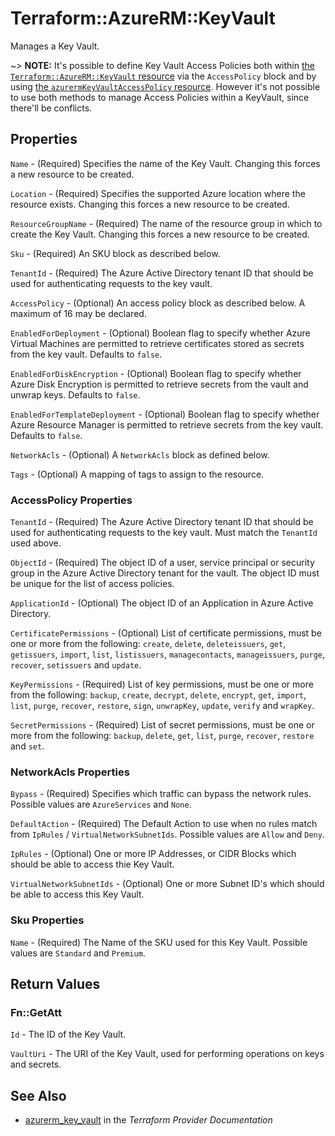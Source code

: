 # Terraform::AzureRM::KeyVault

Manages a Key Vault.

~> **NOTE:** It's possible to define Key Vault Access Policies both within [the `Terraform::AzureRM::KeyVault` resource](keyVault.html) via the `AccessPolicy` block and by using [the `azurermKeyVaultAccessPolicy` resource](key_vault_access_policy.html). However it's not possible to use both methods to manage Access Policies within a KeyVault, since there'll be conflicts.

## Properties

`Name` - (Required) Specifies the name of the Key Vault. Changing this forces a new resource to be created.

`Location` - (Required) Specifies the supported Azure location where the resource exists. Changing this forces a new resource to be created.

`ResourceGroupName` - (Required) The name of the resource group in which to create the Key Vault. Changing this forces a new resource to be created.

`Sku` - (Required) An SKU block as described below.

`TenantId` - (Required) The Azure Active Directory tenant ID that should be used for authenticating requests to the key vault.

`AccessPolicy` - (Optional) An access policy block as described below. A maximum of 16 may be declared.

`EnabledForDeployment` - (Optional) Boolean flag to specify whether Azure Virtual Machines are permitted to retrieve certificates stored as secrets from the key vault. Defaults to `false`.

`EnabledForDiskEncryption` - (Optional) Boolean flag to specify whether Azure Disk Encryption is permitted to retrieve secrets from the vault and unwrap keys. Defaults to `false`.

`EnabledForTemplateDeployment` - (Optional) Boolean flag to specify whether Azure Resource Manager is permitted to retrieve secrets from the key vault. Defaults to `false`.

`NetworkAcls` - (Optional) A `NetworkAcls` block as defined below.

`Tags` - (Optional) A mapping of tags to assign to the resource.

### AccessPolicy Properties

`TenantId` - (Required) The Azure Active Directory tenant ID that should be used for authenticating requests to the key vault. Must match the `TenantId` used above.

`ObjectId` - (Required) The object ID of a user, service principal or security group in the Azure Active Directory tenant for the vault. The object ID must be unique for the list of access policies.

`ApplicationId` - (Optional) The object ID of an Application in Azure Active Directory.

`CertificatePermissions` - (Optional) List of certificate permissions, must be one or more from the following: `create`, `delete`, `deleteissuers`, `get`, `getissuers`, `import`, `list`, `listissuers`, `managecontacts`, `manageissuers`, `purge`, `recover`, `setissuers` and `update`.

`KeyPermissions` - (Required) List of key permissions, must be one or more from the following: `backup`, `create`, `decrypt`, `delete`, `encrypt`, `get`, `import`, `list`, `purge`, `recover`, `restore`, `sign`, `unwrapKey`, `update`, `verify` and `wrapKey`.

`SecretPermissions` - (Required) List of secret permissions, must be one or more from the following: `backup`, `delete`, `get`, `list`, `purge`, `recover`, `restore` and `set`.

### NetworkAcls Properties

`Bypass` - (Required) Specifies which traffic can bypass the network rules. Possible values are `AzureServices` and `None`.

`DefaultAction` - (Required) The Default Action to use when no rules match from `IpRules` / `VirtualNetworkSubnetIds`. Possible values are `Allow` and `Deny`.

`IpRules` - (Optional) One or more IP Addresses, or CIDR Blocks which should be able to access thie Key Vault.

`VirtualNetworkSubnetIds` - (Optional) One or more Subnet ID's which should be able to access this Key Vault.

### Sku Properties

`Name` - (Required) The Name of the SKU used for this Key Vault. Possible values are `Standard` and `Premium`.


## Return Values

### Fn::GetAtt

`Id` - The ID of the Key Vault.

`VaultUri` - The URI of the Key Vault, used for performing operations on keys and secrets.

## See Also

* [azurerm_key_vault](https://www.terraform.io/docs/providers/azurerm/r/key_vault.html) in the _Terraform Provider Documentation_